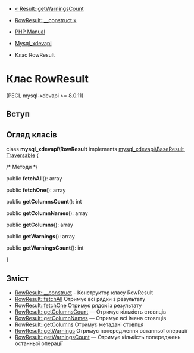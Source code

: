 - [« Result::getWarningsCount](mysql-xdevapi-result.getwarningscount.md)
- [RowResult::\_\_construct »](mysql-xdevapi-rowresult.construct.md)

- [PHP Manual](index.md)
- [Mysql_xdevapi](book.mysql-xdevapi.md)
- Клас RowResult

# Клас RowResult

(PECL mysql-xdevapi \>= 8.0.11)

## Вступ

## Огляд класів

class **mysql_xdevapi\RowResult** implements
[mysql_xdevapi\BaseResult](class.mysql-xdevapi-baseresult.md),
[Traversable](class.traversable.md) {

/\* Методи \*/

public **fetchAll**(): array

public **fetchOne**(): array

public **getColumnsCount**(): int

public **getColumnNames**(): array

public **getColumns**(): array

public **getWarnings**(): array

public **getWarningsCount**(): int

}

## Зміст

- [RowResult::\_\_construct](mysql-xdevapi-rowresult.construct.md) -
Конструктор класу RowResult
- [RowResult::fetchAll](mysql-xdevapi-rowresult.fetchall.md)
Отримує всі рядки з результату
- [RowResult::fetchOne](mysql-xdevapi-rowresult.fetchone.md)
Отримує рядок із результату
- [RowResult::getColumnsCount](mysql-xdevapi-rowresult.getcolumncount.md)
— Отримує кількість стовпців
- [RowResult::getColumnNames](mysql-xdevapi-rowresult.getcolumnnames.md)
— Отримує всі імена стовпців
- [RowResult::getColumns](mysql-xdevapi-rowresult.getcolumns.md)
Отримує метадані стовпця
- [RowResult::getWarnings](mysql-xdevapi-rowresult.getwarnings.md)
Отримує попередження останньої операції
- [RowResult::getWarningsCount](mysql-xdevapi-rowresult.getwarningscount.md)
— Отримує кількість попереджень останньої операції

